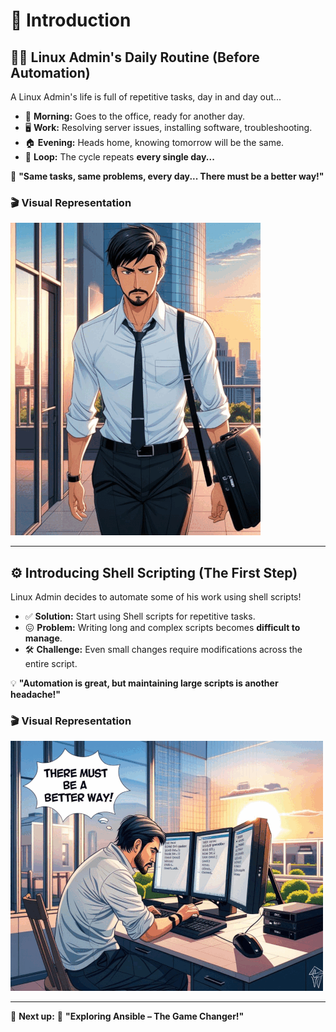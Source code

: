 # 🚀 Introduction

## 👨‍💻 Linux Admin's Daily Routine (Before Automation)
A Linux Admin's life is full of repetitive tasks, day in and day out...  

- 🏢 **Morning:** Goes to the office, ready for another day.  
- 🖥️ **Work:** Resolving server issues, installing software, troubleshooting.  
- 🏠 **Evening:** Heads home, knowing tomorrow will be the same.  
- 🔄 **Loop:** The cycle repeats **every single day...**  

💭 **"Same tasks, same problems, every day... There must be a better way!"**  

### 🎬 **Visual Representation**
![Linux Admin Daily Life](../images/Linux_daily.gif)

---

## ⚙️ Introducing Shell Scripting (The First Step)
Linux Admin decides to automate some of his work using shell scripts!  

- ✅ **Solution:** Start using Shell scripts for repetitive tasks.  
- 😖 **Problem:** Writing long and complex scripts becomes **difficult to manage**.  
- 🛠️ **Challenge:** Even small changes require modifications across the entire script.  

💡 **"Automation is great, but maintaining large scripts is another headache!"**  

### 🎬 **Visual Representation**
![Linux Admin Using Shell](../images/with_scripting.gif)

---

📌 **Next up:** 🚀 **"Exploring Ansible – The Game Changer!"**  
